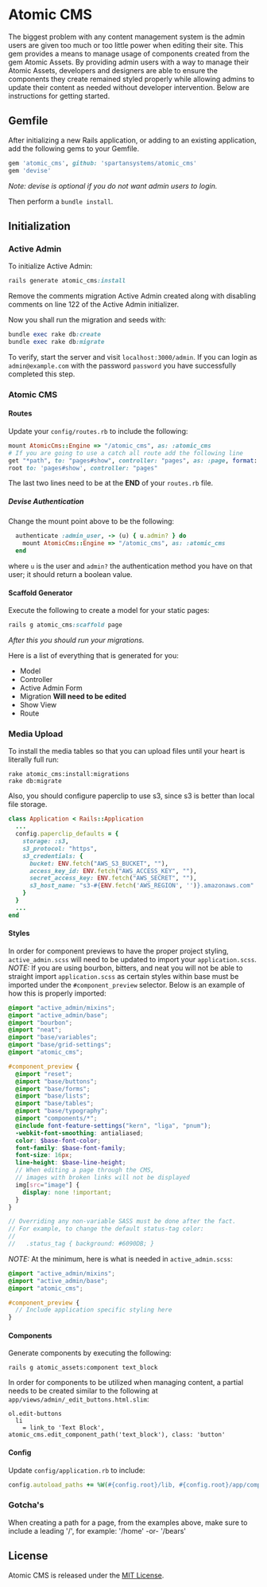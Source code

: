 # Atomic CMS
The biggest problem with any content management system is the admin users are
given too much or too little power when editing their site. This gem provides a
means to manage usage of components created from the gem Atomic Assets. By
providing admin users with a way to manage their Atomic Assets, developers and
designers are able to ensure the components they create remained styled properly
while allowing admins to update their content as needed without developer
intervention. Below are instructions for getting started.

## Gemfile
After initializing a new Rails application, or adding to an existing
application, add the following gems to your Gemfile.
```ruby
gem 'atomic_cms', github: 'spartansystems/atomic_cms'
gem 'devise'
```
_Note: devise is optional if you do not want admin users to login._

Then perform a `bundle install`.

## Initialization
### Active Admin
To initialize Active Admin:
```ruby
rails generate atomic_cms:install
```
Remove the comments migration Active Admin created along with disabling comments
on line 122 of the Active Admin initializer.

Now you shall run the migration and seeds with:
```ruby
bundle exec rake db:create
bundle exec rake db:migrate
```
To verify, start the server and visit `localhost:3000/admin`. If you can login
as `admin@example.com` with the password `password` you have successfully
completed this step.

### Atomic CMS
#### Routes
Update your `config/routes.rb` to include the following:
```ruby
mount AtomicCms::Engine => "/atomic_cms", as: :atomic_cms
# If you are going to use a catch all route add the following line
get "*path", to: "pages#show", controller: "pages", as: :page, format: false
root to: 'pages#show', controller: "pages"
```
The last two lines need to be at the **END** of your `routes.rb` file.

##### Devise Authentication
Change the mount point above to be the following:
```ruby
  authenticate :admin_user, -> (u) { u.admin? } do
    mount AtomicCms::Engine => "/atomic_cms", as: :atomic_cms
  end
```
where `u` is the user and `admin?` the authentication method you have on that
user; it should return a boolean value.

#### Scaffold Generator
Execute the following to create a model for your static pages:
```ruby
rails g atomic_cms:scaffold page
```
*After this you should run your migrations.*

Here is a list of everything that is generated for you:

* Model
* Controller
* Active Admin Form
* Migration **Will need to be edited**
* Show View
* Route

### Media Upload
To install the media tables so that you can upload files until your heart is
literally full run:
```
rake atomic_cms:install:migrations
rake db:migrate
```
Also, you should configure paperclip to use s3, since s3 is better than local
file storage.
```ruby
class Application < Rails::Application
  ...
  config.paperclip_defaults = {
    storage: :s3,
    s3_protocol: "https",
    s3_credentials: {
      bucket: ENV.fetch("AWS_S3_BUCKET", ""),
      access_key_id: ENV.fetch("AWS_ACCESS_KEY", ""),
      secret_access_key: ENV.fetch("AWS_SECRET", ""),
      s3_host_name: "s3-#{ENV.fetch('AWS_REGION', '')}.amazonaws.com"
    }
  }
  ...
end
```

#### Styles
In order for component previews to have the proper project styling,
`active_admin.scss` will need to be updated to import your `application.scss`.
*NOTE:* If you are using bourbon, bitters, and neat you will not be able to
straight import `application.scss` as certain styles within base must be
imported under the `#component_preview` selector. Below is an example of how
this is properly imported:

```scss
@import "active_admin/mixins";
@import "active_admin/base";
@import "bourbon";
@import "neat";
@import "base/variables";
@import "base/grid-settings";
@import "atomic_cms";

#component_preview {
  @import "reset";
  @import "base/buttons";
  @import "base/forms";
  @import "base/lists";
  @import "base/tables";
  @import "base/typography";
  @import "components/*";
  @include font-feature-settings("kern", "liga", "pnum");
  -webkit-font-smoothing: antialiased;
  color: $base-font-color;
  font-family: $base-font-family;
  font-size: 16px;
  line-height: $base-line-height;
  // When editing a page through the CMS,
  // images with broken links will not be displayed
  img[src="image"] {
    display: none !important;
  }
}

// Overriding any non-variable SASS must be done after the fact.
// For example, to change the default status-tag color:
//
//   .status_tag { background: #6090DB; }
```
*NOTE:* At the minimum, here is what is needed in `active_admin.scss`:
```scss
@import "active_admin/mixins";
@import "active_admin/base";
@import "atomic_cms";

#component_preview {
  // Include application specific styling here
}
```

#### Components
Generate components by executing the following:
```
rails g atomic_assets:component text_block
```
In order for components to be utilized when managing content, a partial needs to
be created similar to the following at `app/views/admin/_edit_buttons.html.slim`:
```slim
ol.edit-buttons
  li
    = link_to 'Text Block', atomic_cms.edit_component_path('text_block'), class: 'button'
```
#### Config
Update `config/application.rb` to include:
```ruby
config.autoload_paths += %W(#{config.root}/lib, #{config.root}/app/components/**/)
```
### Gotcha's
When creating a path for a page, from the examples above, make sure to include a
leading '/', for example: '/home' -or- '/bears'

## License
Atomic CMS is released under the [MIT License](http://opensource.org/licenses/MIT).
